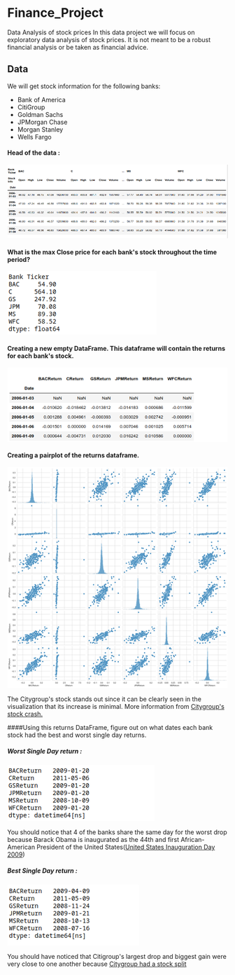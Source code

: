 # Finance_Project
Data Analysis of stock prices
In this data project we will focus on exploratory data analysis of stock prices. It is not meant to be a robust financial analysis or be taken as financial advice.

## Data

We will get stock information for the following banks:

<ul>

<li>Bank of America</li>
<li>CitiGroup</li>
<li>Goldman Sachs</li>
<li>JPMorgan Chase</li>
<li>Morgan Stanley</li>
<li>Wells Fargo</li>

</ul>

#### Head of the data :

![](Images/Plot1.png)

#### What is the max Close price for each bank's stock throughout the time period?

![](Images/Plot2.png)

#### Creating a new empty DataFrame. This dataframe will contain the returns for each bank's stock.

![](Images/Plot3.png)

#### Creating a pairplot of the returns dataframe.

![](Images/Plot4.png)

The Citygroup's stock stands out since it can be clearly seen in the visualization that its increase is minimal. More information from [Citygroup's stock crash.](https://en.wikipedia.org/wiki/Citigroup#November_2008.2C_Collapse_.26_US_Government_Intervention_.28part_of_the_Global_Financial_Crisis.29)

####Using this returns DataFrame, figure out on what dates each bank stock had the best and worst single day returns.

##### Worst Single Day return :

![](Images/Plot5.png)

You should notice that 4 of the banks share the same day for the worst drop because Barack Obama is inaugurated as the 44th and first African-American President of the United States([United States Inauguration Day 2009](https://en.wikipedia.org/wiki/Portal:Current_events/2009_January_20))

##### Best Single Day return : 

![](Images/Plot6.png)

You should have noticed that Citigroup's largest drop and biggest gain were very close to one another because [Citygroup had a stock split](https://www.citigroup.com/citi/news/2011/110321a.htm)

